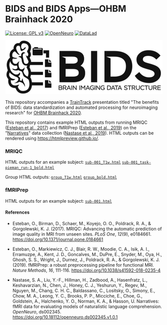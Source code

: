 # BIDS and BIDS Apps&mdash;OHBM Brainhack 2020

[![License: GPL v3](https://img.shields.io/badge/License-GPLv3-blue.svg)](https://www.gnu.org/licenses/gpl-3.0)
[![OpenNeuro](https://img.shields.io/badge/Data-OpenNeuro-teal)](https://openneuro.org/datasets/ds002345)
[![DataLad](https://img.shields.io/badge/Data-DataLad-orange)](http://datasets.datalad.org/?dir=/labs/hasson/narratives)

![Alt text](https://raw.githubusercontent.com/snastase/ohbm-traintrack-bids/master/bids_logo_trim.png?raw=true&s=100 "BIDS Logo")

This repository accompanies a [TrainTrack](https://ohbm.github.io/hackathon2020/traintrack/) presentation titled "The benefits of BIDS: data standardization and automated processing for neuroimaging research" for [OHBM Brainhack 2020](https://ohbm.github.io/hackathon2020/).

This repository contains example HTML outputs from running MRIQC ([Esteban et al., 2017](https://doi.org/10.1371/journal.pone.0184661)) and fMRIPrep ([Esteban et al., 2019](https://doi.org/10.1038/s41592-018-0235-4)) on the "[Narratives](https://openneuro.org/datasets/ds002345)" data collection ([Nastase et al., 2019](https://doi.org/10.18112/openneuro.ds002345.v1.0.1)). HTML outputs can be rendered using https://htmlpreview.github.io/.

### MRIQC
HTML outputs for an example subject: [`sub-001_T1w.html`](https://htmlpreview.github.io/?https://github.com/snastase/ohbm-traintrack-bids/blob/master/mriqc/sub-001_T1w.html) [`sub-001_task-pieman_run-1_bold.html`](https://htmlpreview.github.io/?https://github.com/snastase/ohbm-traintrack-bids/blob/master/mriqc/sub-001_task-pieman_run-1_bold.html)

Group HTML outputs: [`group_T1w.html`](https://htmlpreview.github.io/?https://github.com/snastase/ohbm-traintrack-bids/blob/master/mriqc/group_T1w.html) [`group_bold.html`](https://htmlpreview.github.io/?https://github.com/snastase/ohbm-traintrack-bids/blob/master/mriqc/group_bold.html)

### fMRIPrep
HTML outputs for an example subject: [`sub-001.html`](https://htmlpreview.github.io/?https://github.com/snastase/ohbm-traintrack-bids/blob/master/fmriprep/sub-001.html)

#### References
* Esteban, O., Birman, D., Schaer, M., Koyejo, O. O., Poldrack, R. A., & Gorgolewski, K. J. (2017). MRIQC: Advancing the automatic prediction of image quality in MRI from unseen sites. *PLoS One*, *12*(9), e0184661. https://doi.org/10.1371/journal.pone.0184661

* Esteban, O., Markiewicz, C. J., Blair, R. W., Moodie, C. A., Isik, A. I., Erramuzpe, A., Kent, J. D., Goncalves, M., DuPre, E., Snyder, M., Oya, H., Ghosh, S. S., Wright, J., Durnez, J., Poldrack, R. A., & Gorgolewski, K. J. (2019). fMRIPrep: a robust preprocessing pipeline for functional MRI. *Nature Methods*, *16*, 111-116. https://doi.org/10.1038/s41592-018-0235-4

* Nastase, S. A., Liu, Y.-F., Hillman, H., Zadbood, A., Hasenfratz, L., Keshavarzian, N., Chen, J., Honey, C. J., Yeshurun, Y., Regev, M., Nguyen, M., Chang, C. H. C., Baldassano, C., Lositsky, O., Simony, E., Chow, M. A., Leong, Y. C., Brooks, P. P., Micciche, E., Choe, G., Goldstein, A., Halchenko, Y. O., Norman, K. A., & Hasson, U. Narratives: fMRI data for evaluating models of naturalistic language comprehension. *OpenNeuro*, ds002345. https://doi.org/10.18112/openneuro.ds002345.v1.0.1
